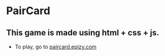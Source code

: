 # PairCard


## This game is made using html + css + js.

* To play, go to [paircard.epizy.com](http://paircard.epizy.com/)
